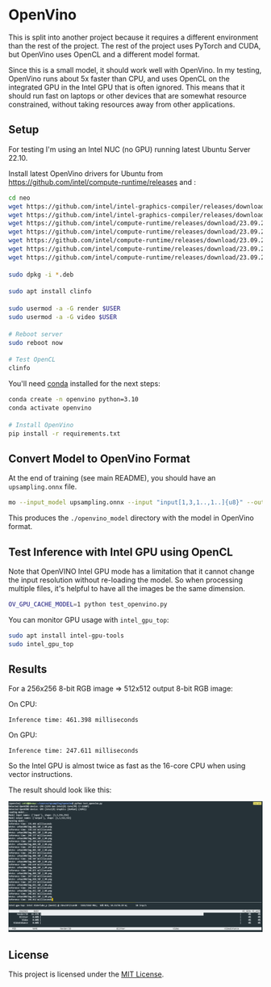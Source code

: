 # OpenVino

This is split into another project because it requires a different environment than the rest of the project.  The rest of the project uses PyTorch and CUDA, but OpenVino uses OpenCL and a different model format.

Since this is a small model, it should work well with OpenVino.  In my testing, OpenVino runs about 5x faster than CPU, and uses OpenCL on the integrated GPU in the Intel GPU that is often ignored.  This means that it should run fast on laptops or other devices that are somewhat resource constrained, without taking resources away from other applications.

## Setup

For testing I'm using an Intel NUC (no GPU) running latest Ubuntu Server 22.10.

Install latest OpenVino drivers for Ubuntu from https://github.com/intel/compute-runtime/releases and :

```bash
cd neo
wget https://github.com/intel/intel-graphics-compiler/releases/download/igc-1.0.13463.18/intel-igc-core_1.0.13463.18_amd64.deb
wget https://github.com/intel/intel-graphics-compiler/releases/download/igc-1.0.13463.18/intel-igc-opencl_1.0.13463.18_amd64.deb
wget https://github.com/intel/compute-runtime/releases/download/23.09.25812.14/intel-level-zero-gpu-dbgsym_1.3.25812.14_amd64.ddeb
wget https://github.com/intel/compute-runtime/releases/download/23.09.25812.14/intel-level-zero-gpu_1.3.25812.14_amd64.deb
wget https://github.com/intel/compute-runtime/releases/download/23.09.25812.14/intel-opencl-icd-dbgsym_23.09.25812.14_amd64.ddeb
wget https://github.com/intel/compute-runtime/releases/download/23.09.25812.14/intel-opencl-icd_23.09.25812.14_amd64.deb
wget https://github.com/intel/compute-runtime/releases/download/23.09.25812.14/libigdgmm12_22.3.0_amd64.deb

sudo dpkg -i *.deb

sudo apt install clinfo

sudo usermod -a -G render $USER
sudo usermod -a -G video $USER

# Reboot server
sudo reboot now

# Test OpenCL
clinfo
```

You'll need [conda](https://docs.conda.io/projects/conda/en/latest/user-guide/install/linux.html) installed for the next steps:

```bash
conda create -n openvino python=3.10
conda activate openvino

# Install OpenVino
pip install -r requirements.txt
```

## Convert Model to OpenVino Format

At the end of training (see main README), you should have an `upsampling.onnx` file.

```bash
mo --input_model upsampling.onnx --input "input[1,3,1..,1..]{u8}" --output_dir openvino_model --compress_to_fp16 --use_new_frontend
```

This produces the `./openvino_model` directory with the model in OpenVino format.


## Test Inference with Intel GPU using OpenCL

Note that OpenVINO Intel GPU mode has a limitation that it cannot change the input resolution without re-loading the model.  So when processing multiple files, it's helpful to have all the images be the same dimension.

```bash
OV_GPU_CACHE_MODEL=1 python test_openvino.py
```

You can monitor GPU usage with `intel_gpu_top`:

```bash
sudo apt install intel-gpu-tools
sudo intel_gpu_top
```


## Results

For a 256x256 8-bit RGB image => 512x512 output 8-bit RGB image:

On CPU:

```
Inference time: 461.398 milliseconds
```

On GPU:

```
Inference time: 247.611 milliseconds
```

So the Intel GPU is almost twice as fast as the 16-core CPU when using vector instructions.

The result should look like this:

![Console output](docs/openvino.png)


## License

This project is licensed under the [MIT License](LICENSE).

